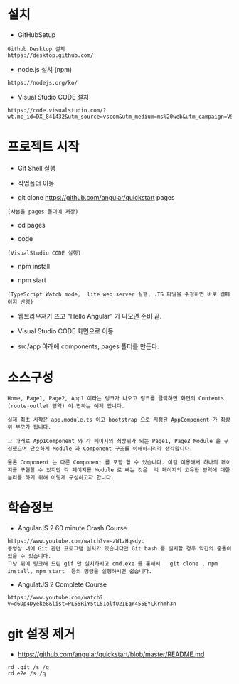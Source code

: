 # 설치

- GitHubSetup
```shell
Github Desktop 설치
https://desktop.github.com/
```

- node.js 설치 (npm)
```shell
https://nodejs.org/ko/
```

- Visual Studio CODE 설치
```shell
https://code.visualstudio.com/?wt.mc_id=DX_841432&utm_source=vscom&utm_medium=ms%20web&utm_campaign=VSCOM%20Home
```

# 프로젝트 시작

- Git Shell 실행

- 작업폴더 이동

- git clone https://github.com/angular/quickstart pages
```shell
(사본을 pages 폴더에 저장)
```

- cd pages

- code 
```shell
(VisualStudio CODE 실행)
```

- npm install

- npm start
```shell
(TypeScript Watch mode,  lite web server 실행, .TS 파일을 수정하면 바로 웹페이지 반영)
```  

- 웹브라우져가 뜨고 "Hello Angular" 가 나오면 준비 끝.

- Visual Studio CODE 화면으로 이동

- src/app 아래에 components, pages 폴더를 만든다.


# 소스구성

```shell
​Home, Page1, Page2, App1 이라는 링크가 나오고 링크를 클릭하면 화면의 Contents (route-outlet 영역) 이 변하는 예제 입니다.

실제 최초 시작은 app.module.ts 이고 bootstrap 으로 지정된 AppComponent 가 최상위 부모가 됩니다.

그 아래로 App1Component 와 각 페이지의 최상위가 되는 Page1, Page2 Module 을 구성했으며 단순하게 Module 과 Component 구조를 이해하시리라 생각합니다.

물론 Component 는 다른 Component 를 포함 할 수 있습니다. 이걸 이용해서 하나의 페이지를 구현할 수 있지만 각 페이지를 Module 로 빼는 것은  각 페이지의 고유한 영역에 대한 분리를 하기 위해 이렇게 구성하고자 합니다.
```  

# 학습정보
- AngularJS 2  60 minute Crash Course

```shell
https://www.youtube.com/watch?v=-zW1zHqsdyc
동영상 내에 Git 관련 프로그램 설치가 있습니다만 Git bash 를 설치할 경우 약간의 충돌이 있을 수 있습니다.
그냥 위에 링크해 드린 gif 만 설치하시고 cmd.exe 를 통해서   git clone , npm install, npm start  등의 명령을 실행하시면 쉽습니다.
```  

- AngulatJS 2 Complete Course
```shell
https://www.youtube.com/watch?v=d6Dp4Dyeke8&list=PL55RiY5tL51olfU2IEqr455EYLkrhmh3n
```  

# git 설정 제거
- https://github.com/angular/quickstart/blob/master/README.md
```shell
rd .git /s /q
rd e2e /s /q
```  
